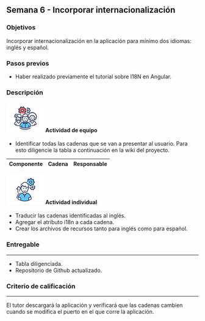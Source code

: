 ## Semana 6 - Incorporar internacionalización

### Objetivos

Incorporar internacionalización en la aplicación para mínimo dos idiomas: inglés y español.

### Pasos previos

- Haber realizado previamente el tutorial sobre I18N en Angular.

### Descripción

#### ![](./../../assets/images/grupo.png) Actividad de equipo

- Identificar todas las cadenas que se van a presentar al usuario. Para esto diligencie la tabla a continuación en la wiki del proyecto.

| Componente | Cadena | Responsable |
| ---------- | ------ | ----------- |


#### ![](./../../assets/images/individuo.png) Actividad individual

- Traducir las cadenas identificadas al inglés.
- Agregar el atributo i18n a cada cadena.
- Crear los archivos de recursos tanto para inglés como para español.

### Entregable

---

- Tabla diligenciada.
- Repositorio de Github actualizado.

### Criterio de calificación

---

El tutor descargará la aplicación y verificará que las cadenas cambien cuando se modifica el puerto en el que corre la aplicación.
